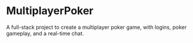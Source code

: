 # MultiplayerPoker
A full-stack project to create a multiplayer poker game, with logins, poker gameplay, and a real-time chat.
